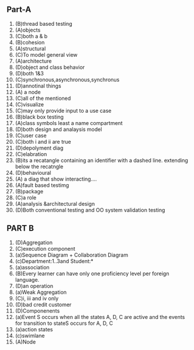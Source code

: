 Part-A
------

1. (B)thread based testing
1. (A)objects
1. (C)both a & b
1. (B)cohesion
1. (A)structural
1. (C)To model general view
1. (A)architecture
1. (D)object and class behavior
1. (D)both 1&3
1. (C)synchronous,asynchronous,synchronus
1. (D)annotinal things
1. (A) a node
1. (C)all of the mentioned
1. (C)visualize
1. (C)may only provide input to a use case
1. (B)black box testing
1. (A)class symbols least a name compartment
1. (D)both design and analaysis model
1. (C)user case
1. (C)both i and ii are true
1. (D)depolyment diag
1. (C)elabration
1. (B)its a recatangle containing an identifier with a dashed line. extending below the recatngle
1. (D)behavioural
1. (A) a diag that show interacting....
1. (A)fault based testimg
1. (B)package
1. (C)a role
1. (A)analysis &architectural design
3. (D)Both conventional testing and OO system validation testing



PART B
------

1. (D)Aggregation
2. (C)execution component
3. (a)Sequence Diagram + Collaboration Diagram
4. (c)Department:1..3and Student:*
5. (a)association
6. (B)Every learner can have only one proficiency level per foreign language.
7. (D)an operation
8. (a)Weak Aggregation
9. (C)i, iii and iv only
10. (D)bad credit customer
11. (D)Componenents
12. (a)Event S occurs when all the states A, D, C are active and the events for transition to stateS occurs for A, D, C
13. (a)action states
14.  (c)swimlane  
15. (A)Node

